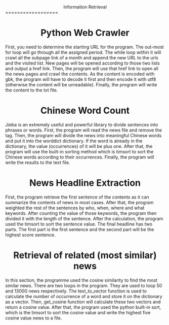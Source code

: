 <center>Information Retrieval</center>
==================
<center><h1>Python Web Crawler</h1></center>

First, you need to determine the starting URL for the program. The out-most for loop will go through all the assigned period. The while loop within it will crawl all the subpage link of a month and append the new URL to the urls and the visited list. New pages will be opened according to those two lists and output a href link. Then, the program will use that href link to open all the news pages and crawl the contents. As the content is encoded with gbk, the program will have to decode it first and then encode it with utf8 (otherwise the content will be unreadable). Finally, the program will write the content to the txt file.

<center><h1>Chinese Word Count</h1></center>

Jieba is an extremely useful and powerful library to divide sentences into phrases or words. First, the program will read the news file and remove the <br /> tag. Then, the program will divide the news into meaningful Chinese words and put it into the worddict dictionary. If the word is already in the dictionary, the value (occurrences) of it will be plus one. 
After that, the program will use the built-in sorting method which is timsort to sort the Chinese words according to their occurrences. Finally, the program will write the results to the text file.

<center><h1>News Headline Extraction</h1></center>

First, the program retrieve the first sentence of the contents as it can summarize the contents of news in most cases. After that, the program weighted the rest of the sentences by who, when, where and what keywords. After counting the value of those keywords, the program then divided it with the length of the sentence. 
	After the calculation, the program used the timsort to sort the sentence value. The final headline has two parts. The first part is the first sentence and the second part will be the highest score sentence.

<center><h1>Retrieval of related (most similar) news</h1></center>

In this section, the programme used the cosine similarity to find the most similar news.
There are two loops in the program. They are used to loop 50 and 13000 news respectively. The text_to_vector function is used to calculate the number of occurrence of a word and store it on the dictionary as a vector. Then, get_cosine function will calculate these two vectors and return a cosine value. After that, the program used the python built-in sort, which is the timsort to sort the cosine value and write the highest five cosine value news to a file.
